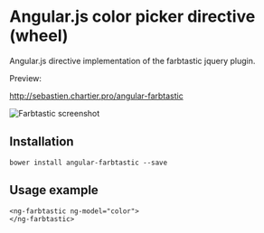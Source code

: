 Angular.js color picker directive (wheel)
==========================================

Angular.js directive implementation of the farbtastic jquery plugin.

Preview:

http://sebastien.chartier.pro/angular-farbtastic

![Farbtastic screenshot](http://sebastien.chartier.pro/angular-farbtastic/farbtastic.jpg "Screenshot")

Installation
------------

```
bower install angular-farbtastic --save
```

Usage example
-------------

```
<ng-farbtastic ng-model="color">
</ng-farbtastic>
```

